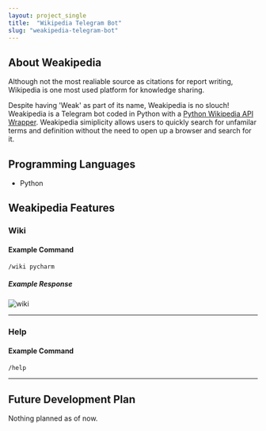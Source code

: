 ```yaml
---
layout: project_single
title:  "Wikipedia Telegram Bot"
slug: "weakipedia-telegram-bot"
---
```


## About Weakipedia

Although not the most realiable source as citations for report writing, Wikipedia is one most used platform for knowledge sharing.  

Despite having 'Weak' as part of its name, Weakipedia is no slouch! Weakipedia is a Telegram bot coded in Python with a [Python Wikipedia API Wrapper](https://pypi.org/project/wikipedia/). Weakipedia simiplicity allows users to quickly search for unfamilar terms and definition without the need to open up a browser and search for it.

## Programming Languages

- Python

## Weakipedia Features

### Wiki

#### Example Command

```text
/wiki pycharm
```

##### Example Response

![wiki](/static/projects/weakipedia-telegram-bot/image/wiki_bot_wiki.gif)

___

### Help

#### Example Command

```text
/help
```
___

## Future Development Plan

Nothing planned as of now.

